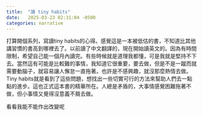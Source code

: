 ```yaml
---
title:  "讀 tiny habits"
date:   2025-03-23 02:31:04 -0500
categories: narrative
---
```

打算開個系列，寫讀tiny habits的心得。感覺這是一本被低估的書，不知道比其他講習慣的書高到哪裡去了。以前讀了中文翻譯的，現在開始讀英文的。因為有時間限制，希望自己能一個月內讀完。有些時候就是道理我都懂，可是我就是堅持不下去。當然這有可能是比較難的事情，我知道它很重要，要去做，但是不是一蹴而就需要動腦子，就容易讓人懈怠一直拖著。也許是不感興趣，就沒那麼熱情去做。Tiny habits就是看到了這些問題，想找出一些切實可行的方法來幫助人們去一點點的進步。這也正式這本書的精華所在。人總是矛盾的，大事情感覺困難拖著不做，但小事情又覺得沒意義不屑去做。

看看我能不能作出改變呢